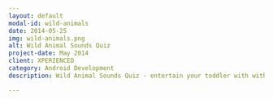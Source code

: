 ```yaml
---
layout: default
modal-id: wild-animals
date: 2014-05-25
img: wild-animals.png
alt: Wild Animal Sounds Quiz
project-date: May 2014
client: XPERIENCED
category: Android Development
description: Wild Animal Sounds Quiz - entertain your toddler with with pictures and sounds of adorable wild and endangered animals. Available for free download on <a href="https://play.google.com/store/apps/details?id=pl.com.xperienced.apps.wildanimalsounds" target="_blank">Google Play</a>.

---
```

